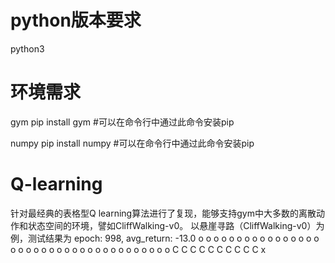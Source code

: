 # python版本要求
python3
# 环境需求
gym
pip install gym #可以在命令行中通过此命令安装pip

numpy
pip install numpy #可以在命令行中通过此命令安装pip
# Q-learning
针对最经典的表格型Q learning算法进行了复现，能够支持gym中大多数的离散动作和状态空间的环境，譬如CliffWalking-v0。
以悬崖寻路（CliffWalking-v0）为例，测试结果为
epoch: 998, avg_return: -13.0
o  o  o  o  o  o  o  o  o  o  o  o
o  o  o  o  o  o  o  o  o  o  o  o
o  o  o  o  o  o  o  o  o  o  o  o
o  C  C  C  C  C  C  C  C  C  C  x
